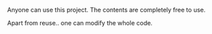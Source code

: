 Anyone can use this project. The contents are completely free to use.

Apart from reuse.. one can modify the whole code.
